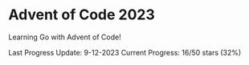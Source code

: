 # Advent of Code 2023

Learning Go with Advent of Code!

Last Progress Update: 9-12-2023
Current Progress: 16/50 stars (32%)
